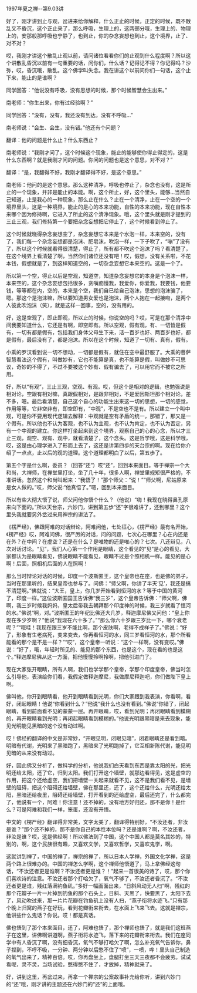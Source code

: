 
1997年夏之禅--第9.03讲

好了，刚才讲到止与观，岔进来给你解释，什么正止的时候，正定的时候，既不散乱又不昏沉，这个正止来了，那么呼吸，生理上的，这两部分哦，生理上的、物理上的，安那般那呼吸也宁静了，也到止，你的杂念妄想也到止，这个境界，止了、对不对？

哎，我刚才讲这个散乱止观以前，请问诸位看看你们的止观到什么程度啊？所以这个讲散乱昏沉以前有一句重要的话，问你们，什么话？记得记不得？你记得吗？沙弥，哎，昏沉哦，散乱。这个佛学叫失念。我在讲这个以前问你们一句话，这个止下来，能止的是谁啊？

同学回答：“他说没有呼吸，没有思想的时候，那个时候智慧会生出来。”

南老师：“你生出来，你有过经验啊？”

同学回答：“没有，没有，我还没有到达，没有不呼吸…”

南老师说：“会生、会生，没有错。”他还有个问题？

翻译：他的问题是什么止？什么东西止？

南老师说：“我刚才问了，这个时候这个现象，能止的能够使你得止得定的，这是什么东西啊？就是我刚才问的问题。你问的问题也是这个意思，对不对？”

翻译：“是，我翻得不好，我刚才翻译得不好，是这个意思。”

南老师：他问的是这个意思。那么这种清净，呼吸也停止了，杂念也没有，这是所止的一个现象，并非是能止的本能。啊，这个所止，好，这个里头，能够…当然自己知道，止是我心的一种现象，那么止在什么？止在一个清净，止在一个空的一个境界里头，这是一种境界，能止的是心的本来功能，自性的本来功能，现在自性本来哪个因为修持啊，它进入了所止的这个清净现象。哦，这个里头就是刚才提到的三止三观，我们修持第一个要把杂念妄想把它停止了，这个时候看到停止了。

这个时候就晓得杂念妄想空了，杂念妄想它本来是个水泡一样，本来空的，没有了，我们每一个杂念妄想都是泡沫、肥皂沫，吹泡一样，一下子吹了，“嘣”了没有了，所以这个时候就看得很清楚，得止了，所有都不吹这个泡沫了吗？看清楚了，在这个境界上看清楚了啊，当然你们诸位还没有吧！哎，假想，没有关系啦，不花本钱，假想就是了，到这样知道空的，一切杂念妄想它本来空的。这是一个了。

所以第一个空，得止以后是空观，知道空，知道杂念妄想它的本身是个泡沫一样，本来空的，这个杂念妄想包括很多，贪嗔痴慢我，我爱你，你爱我，我要钱，他要钱，等等都在内，空的，本来是个空，我们自已给自己泡沫，思想的泡沫骗了，嗯。那这个是泡沫嘛，所以要知道男女爱也是泡沫，两个人抱在一起接吻，是两个人彼此吹泡沫（笑），就是这样一回事，空的，没有用的。

好，这是空观了，即止即观，所以止的时候，你说空的吗？哎，可是在那个清净中间我要知道什么，它还是有啊，即空即有。所以空观，假有观，有、一切皆是假有，一切有都是假有，包括我们身体父母生下来，活一百岁也好、两百岁也好，都是假有，最后没有了，都是泡沫。所以在这个时候，知道了一切有、真有，假有。

小乘的罗汉看到说一切不想动，一切都是假有，就住在空中最舒服了。大乘的菩萨智慧看法这个假有，叫做妙有，它也不能算是真，也不能算是假，叫做妙不可思议，奇妙的不得了，不过不要被这个妙有、假有骗去了，可以用它而不被它之所用。

好，所以“有观”，三止三观，空观、有观。哎，但这个是相对的逻辑，也勉强说是相对论，空跟有相对嘛，真跟假相对，是跟非相对，不是爱因斯坦那个相对论，差不多，嗯。最后看清楚，自己这个自心的功能生出来这一切的思想，一切的感觉，作用等等，它非空非有，即空即有，“中观”，不是空也不是有。所以建立一个叫中观，可是你不要用现代逻辑去解释：中观就是空有矛盾的统一，那错了，那又是一个假有。所以他也不认为客观，也不认为主观，也不认为肯定，也不认为否定，另有一个中观的建立。你这样打坐起来到这个境界，观察自己的心的心念，所以才三止三观，观空、观有、观中，就看清楚了，这个念头。这是哲学哦，这是科学哦，哎，这是由心理学进入了形而上去了，这还是讲第四歩的天台宗的啊。现在给你介绍了一点点，止以后的观的道理。这个道理都明白了以后，第五歩了。

第五个字是什么啊，委员？（回答“还”）哎“还”，回到本来面目。等于禅宗一个大和尚，大禅师，在禅堂里打坐，坐了几十年，很多人啊，禅堂里规矩很严格的，不准讲话。忽然这个和尚叫起来：“我悟了！”那个师父：“说！”“师父啊，尼姑原来是女人做的。”哎，师父说:“他真悟了。”嗯，回到本来面目。

所以有些大彻大悟了说，师父问他你悟个什么？（他说）“嗨！我现在晓得鼻孔原来向下面的。”所以天台宗，六妙门，讲到第五歩“还”字很难讲了，还到哪里？这个里头我就要另外岔过来用禅宗的讲法了。

《楞严经》，佛跟阿难的对话辩论，阿难问他，七处征心，《楞严经》最有名开始，《楞严经》哎，阿难问佛，很严厉的对话，问的问题，七次心在哪里？心在内还是在外？在中间？在虚空？还是在什么？是唯物的还是唯心的？七次。八还辩见，八次对话讨论。“见”，我们人心第一个作用是眼睛，这个看见的“见”是心的看见，大家都认为是眼睛看见，佛说眼睛不能看见，眼睛不过是个照相机一样。能见的是心啊！后面，照相机后面的人在照啊！

那么当时辩论对话的时候，印度一个波斯匿王，这个皇帝也在座，也是佛的弟子，当时在那里听的，结果皇帝也参与了。问佛：“师父啊，你讲了半天‘见’，我还是搞不清楚啊。”佛就说：“大王，皇上，你几岁开始看到恒河的水？等于中国的黄河了，印度一样。”这位波斯匿国王告诉佛“我三岁”，这个皇帝告诉佛：“师父啊，佛啊，我三岁时候我妈妈，皇太后带我去朝拜那个印度神的时候，我三岁就看了恒河的水。”佛说“啊，对。”波斯匿王的年纪比佛还大几岁，释迦摩尼佛又问他：“皇上你现在多少岁啊？”他说“我现在六十多了。”“那么你六十岁跟三岁比一下，哪个衰老呢？”“哦哇！我现在跟三岁不能比啊，那个皮肤啊，老得不成样子了。”佛说：“好了，形象有生老病死，变来变去，你再看恒河的水，同三岁看恒河的水，那个所看能看的那个是不是一样？”“哎”，这个皇帝一听说：“这个一样啊，没有变哎。”佛说：“好了，哦，年轻时所见的、能见的那个东西，也是这个，现在看的也是这个。”释迦摩尼佛从这一方面，把他慢慢拎啊拎啊，把他引进门了。

现在大家张开眼睛，所有人啊，我们也学学那个皇帝，学那个印度皇帝，佛当时怎么引导他，表演给你们看，我假定做释迦摩尼，我做摩尼释迦吧，你们做陛下皇上啊。

佛叫他，你开到眼睛看，他开到眼睛看到光明，你们大家跟到我表演，你看啊，看好，闭起眼睛！他说“你看到什么？”他说“我什么也没有看到。”佛说“你错了，闭起眼睛，看到前面看不见的蒙蒙一层。再开眼睛，哎，看到光明；再闭眼睛看到模糊的，再开眼睛看到光明；再闭起眼睛看到模糊的。”他说光明跟黑暗是来去现象，能见光明能见黑暗的这个没有动过啊。

哎！佛经的翻译的中文是非常妙，“开眼见明，闭眼见暗”，闭着眼睛还是看到暗。明暗有代谢，光明来了黑暗跑了，黑暗来了光明跑掉了，它互相新陈代谢，能见明见暗的从来没有动过。

好，因此佛又分析了，做科学的分析，他说我们白天看到东西是靠太阳的光，把光明还给太阳，还了它，归到太阳。我们打开这个墙壁，就那边看得见，这是虚空的作用，把这个还给虚空，我们把墙壁一关起来就看不见，这不是我们看不见，是墙壁的阻碍，把这个阻碍还给墙壁，佛在那里还，还了，这个还给什么，光明还给太阳，黑暗还给夜里，阻碍还给墙壁，打开看到的还给虚空，最后还完了，什么都完了，他说有一个，阿难！你注意！还不掉的，没有地方好归还，那不是你！是什么？可是阿难和我们一样，笨蛋，还没有开悟。

中文的《楞严经》翻译得非常美，文字太美了，翻译得特别好，“不汝还者，非汝是谁？”那个还不掉的，那不是你自己的本性本位吗？还是谁啊？啊，不汝还者，非汝是谁？哎，这是佛经啊！所以佛法到了中国，这个中国人都是莫名其妙的，特别的，啊，这个民族很有趣，又喜欢文学，又喜欢哲学，又喜欢鬼学，啊。

这就讲到禅了，中国的禅了，禅宗的禅了，所以日本人学禅，外国文化学禅，这是两个路上很难办的。中国的禅怎么学啊，这个禅师他悟道了，马上拿佛经这句话，“不汝还者更是谁啊？不汝还者更是谁？！”起来一首很美的诗了，哎，那个你们喜欢诗的注意。不汝还者那个打哈欠了，氧气不够了，不汝还者昏沉了。“不汝还者更是谁，残红落满钓鱼矶。”多好一幅画面出来，“日斜风动无人扫”啊，残红的那个花瓣子一片一片掉到钓鱼的那个石头上，日斜、天黑了，快要黑了，太阳下去了，风动吹过来，那一片片花瓣在钓鱼矶上没有人扫，“燕子衔将水迹飞。”只有那个晚上归窝的燕子在好玩，看到花瓣衔来衔去，在水面上飞来飞去。这就是禅宗，他讲些什么鬼话？你说。哎！都是真话。

佛也悟到了那个本来面目，还了，阿难也悟了，那个禅师也悟了，就是我们这班燕子在这里，讲佛啊讲道啊，燕子衔将水迹飞，落下来的花瓣衔来衔去。我们在座同学中有人昏沉了啊，没有细昏沉，氧气不够打哈欠了啊，怎么补充氧气告诉你，鼻子捏到，不呼不吸，一分钟、两分钟以后憋不住了“喷”，一喷，哗！里头自己制造的氧气出来了，精神百倍。哎，你再盘坐上，盘腿打坐三天三夜都不会疲劳。试试看呢，灵不灵，当场试验，憋得憋不住了，才放掉，精神就来了。

好，讲到这里，再岔过来，再拿一个禅宗的公案故事补充给你听，讲到六妙门的“还”哦，刚才讲的主题还在六妙门的“还”的上面哦。


